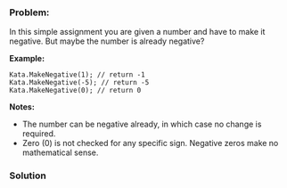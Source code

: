 ### Problem:
<p>In this simple assignment you are given a number and have to make it negative. But maybe the number is already negative?</p>
<p><strong>Example:</strong></p>
<pre style="display: none;"><code class="language-c">makeNegative(<span class="hljs-number">1</span>); <span class="hljs-comment">// return -1</span>
makeNegative(<span class="hljs-number">-5</span>); <span class="hljs-comment">// return -5</span>
makeNegative(<span class="hljs-number">0</span>); <span class="hljs-comment">// return 0</span></code></pre>
<pre><code class="language-csharp">Kata.MakeNegative(<span class="hljs-number">1</span>); <span class="hljs-comment">// return -1</span>
Kata.MakeNegative(<span class="hljs-number">-5</span>); <span class="hljs-comment">// return -5</span>
Kata.MakeNegative(<span class="hljs-number">0</span>); <span class="hljs-comment">// return 0</span></code></pre>
<pre style="display: none;"><code class="language-java">Kata.makeNegative(<span class="hljs-number">1</span>); <span class="hljs-comment">// return -1</span>
Kata.makeNegative(-<span class="hljs-number">5</span>); <span class="hljs-comment">// return -5</span>
Kata.makeNegative(<span class="hljs-number">0</span>); <span class="hljs-comment">// return 0</span></code></pre>
<pre style="display: none;"><code class="language-python">make_negative(<span class="hljs-number">1</span>);  <span class="hljs-comment"># return -1</span>
make_negative(<span class="hljs-number">-5</span>); <span class="hljs-comment"># return -5</span>
make_negative(<span class="hljs-number">0</span>);  <span class="hljs-comment"># return 0</span></code></pre>
<pre style="display: none;"><code class="language-javascript">makeNegative(<span class="hljs-number">1</span>); <span class="hljs-comment">// return -1</span>
makeNegative(<span class="hljs-number">-5</span>); <span class="hljs-comment">// return -5</span>
makeNegative(<span class="hljs-number">0</span>); <span class="hljs-comment">// return 0</span>
makeNegative(<span class="hljs-number">0.12</span>); <span class="hljs-comment">// return -0.12</span></code></pre>
<pre style="display: none;"><code class="language-typescript">makeNegative(<span class="hljs-number">1</span>); <span class="hljs-comment">// return -1</span>
makeNegative(<span class="hljs-number">-5</span>); <span class="hljs-comment">// return -5</span>
makeNegative(<span class="hljs-number">0</span>); <span class="hljs-comment">// return 0</span></code></pre>
<pre style="display: none;"><code class="language-cpp">makeNegative(<span class="hljs-number">1</span>); <span class="hljs-comment">// return -1</span>
makeNegative(<span class="hljs-number">-5</span>); <span class="hljs-comment">// return -5</span>
makeNegative(<span class="hljs-number">0</span>); <span class="hljs-comment">// return 0</span></code></pre>
<pre style="display: none;"><code class="language-haskell"><span class="hljs-title">makeNegative</span>    <span class="hljs-number">1</span> <span class="hljs-comment">-- return -1</span>
<span class="hljs-title">makeNegative</span> (<span class="hljs-number">-5</span>) <span class="hljs-comment">-- return -5</span>
<span class="hljs-title">makeNegative</span>    <span class="hljs-number">0</span> <span class="hljs-comment">-- return 0</span>
<span class="hljs-title">makeNegative</span> <span class="hljs-number">0.12</span> <span class="hljs-comment">-- return -0.12</span></code></pre>
<pre style="display: none;"><code class="language-ruby">makeNegative(<span class="hljs-number">1</span>); <span class="hljs-comment"># return -1</span>
makeNegative(-<span class="hljs-number">5</span>); <span class="hljs-comment"># return -5</span>
makeNegative(<span class="hljs-number">0</span>); <span class="hljs-comment"># return 0</span></code></pre>
<pre style="display: none;"><code class="language-coffeescript">makeNegative <span class="hljs-number">1</span>    <span class="hljs-comment"># return -1</span>
makeNegative <span class="hljs-number">-5</span>   <span class="hljs-comment"># return -5</span>
makeNegative <span class="hljs-number">0</span>    <span class="hljs-comment"># return 0</span></code></pre>
<pre style="display: none;"><code class="language-elixir">make_negative <span class="hljs-number">1</span>    <span class="hljs-comment"># return -1</span>
make_negative <span class="hljs-number">-5</span>   <span class="hljs-comment"># return -5</span>
make_negative 0    <span class="hljs-comment"># return 0</span></code></pre>
<pre style="display: none;"><code class="language-go">MakeNegative(<span class="hljs-number">1</span>)    # <span class="hljs-keyword">return</span> <span class="hljs-number">-1</span>
MakeNegative(<span class="hljs-number">-5</span>)   # <span class="hljs-keyword">return</span> <span class="hljs-number">-5</span>
MakeNegative(<span class="hljs-number">0</span>)    # <span class="hljs-keyword">return</span> <span class="hljs-number">0</span></code></pre>
<pre style="display: none;"><code class="language-julia">Kata.makeNegative(<span class="hljs-number">1</span>)  <span class="hljs-comment"># return -1</span>
Kata.makeNegative(-<span class="hljs-number">5</span>) <span class="hljs-comment"># return -5</span>
Kata.makeNegative(<span class="hljs-number">0</span>)  <span class="hljs-comment"># return 0</span></code></pre>
<pre style="display: none;"><code class="language-kotlin">Kata().makeNegative(<span class="hljs-number">1</span>)  <span class="hljs-comment">// return -1</span>
Kata().makeNegative(-<span class="hljs-number">5</span>) <span class="hljs-comment">// return -5</span>
Kata().makeNegative(<span class="hljs-number">0</span>)  <span class="hljs-comment">// return 0</span></code></pre>
<pre style="display: none;"><code>make_negative(1);    // return -1
make_negative(-5);   // return -5
make_negative(0);    // return 0</code></pre><pre style="display: none;"><code class="language-groovy">Kata.makeNegative(<span class="hljs-number">1</span>)    <span class="hljs-comment">// return -1</span>
Kata.makeNegative(<span class="hljs-number">-5</span>)   <span class="hljs-comment">// return -5</span>
Kata.makeNegative(<span class="hljs-number">0</span>)    <span class="hljs-comment">// return 0</span></code></pre>
<pre style="display: none;"><code class="language-php">makeNegative(<span class="hljs-number">1</span>)    <span class="hljs-comment">// return -1</span>
makeNegative(<span class="hljs-number">-5</span>)   <span class="hljs-comment">// return -5</span>
makeNegative(<span class="hljs-number">0</span>)    <span class="hljs-comment">// return 0</span>
makeNegative(<span class="hljs-number">0.12</span>) <span class="hljs-comment">// return -0.12</span></code></pre>
<pre style="display: none;"><code class="language-racket">(<span class="hljs-name">make-negative</span> <span class="hljs-number">1</span>)    <span class="hljs-comment">; -1</span>
(<span class="hljs-name">make-negative</span> <span class="hljs-number">-5</span>)   <span class="hljs-comment">; -5</span>
(<span class="hljs-name">make-negative</span> <span class="hljs-number">0</span>)    <span class="hljs-comment">; 0</span>
(<span class="hljs-name">make-negative</span> <span class="hljs-number">0.12</span>) <span class="hljs-comment">; -0.12</span></code></pre>
<p><strong>Notes:</strong></p>
<ul>
<li>The number can be negative already, in which case no change is required.</li>
<li>Zero (0) is not checked for any specific sign. Negative zeros make no mathematical sense.</li>
</ul>

### Solution